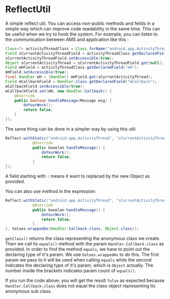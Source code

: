 # ReflectUtil
A simple reflect util. You can access non-public methods and feilds in a simple way which can improve code readability in the same time. This can be useful when we try to hook the system.
For example, you can listen to the communication between AMS and application like this :

```java
Class<?> activityThreadClass = Class.forName("android.app.ActivityThread");
Field sCurrentActivityThreadField = activityThreadClass.getDeclaredField("sCurrentActivityThread");
sCurrentActivityThreadField.setAccessible(true);
Object sCurrentActivityThread = sCurrentActivityThreadField.get(null);
Field mHField = activityThreadClass.getDeclaredField("mH");
mHField.setAccessible(true);
final Handler mH = (Handler) mHField.get(sCurrentActivityThread);
Field mCallbackField = Handler.class.getDeclaredField("mCallback");
mCallbackField.setAccessible(true);
mCallbackField.set(mH, new Handler.Callback() {
    @Override
    public boolean handleMessage(Message msg) {
        doYourWork();
        return false;
    }
});
```
            
The same thing can be done in a simpler way by using this util:

```java
Reflect.withStatic("android.app.ActivityThread", "sCurrentActivityThread.mH.:mCallback", true, new Handler.Callback() {
            @Override
            public booelan handleMessage() {
                doYourWork();
                return false;
            }
});
```

A field starting with `:` means it want to replaced by the new Object as provided.

You can also use method in the expression:

```java
Reflect.withStatic("android.app.ActivityThread", "sCurrentActivityThread.mH.:mCallback.getClass().equals(1)", true, new Handler.Callback() {
            @Override
            public booelan handleMessage() {
                doYourWork();
                return false;
            }
}, Values.wrappedAs(Handler.Callback.class, Object.class));
```
`getClass()` returns the class representing the anonymous class we create. Then we call its `equals()` method with the param `Handler.Callback.class` as provided. In order to find the method `equals`, we have to point out the declaring type of it's param. We use `Values.wrappedAs` to do this. The first param we pass to it will be used when calling `equals` while the second indicates the declaring type of it's param, which is `Object` actually. The number inside the brackets indicates param count of `equals()`.

If you run the code above, you will get the result `false` as expected because `Handler.Callback.class` does not equal the class object representing its anonymous sub class.

